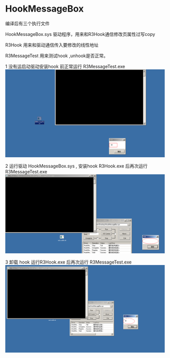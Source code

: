 # HookMessageBox


编译后有三个执行文件

HookMessageBox.sys  驱动程序，用来和R3Hook通信修改页属性过写copy

R3Hook 用来和驱动通信传入要修改的线性地址

R3MessageTest 用来测试hook ,unhook是否正常。

1 没有运启动驱动安装hook 前正常运行 R3MessageTest.exe
![image](https://github.com/xiaomeng1/HookMessageBox/blob/master/image/%E6%AD%A3%E5%B8%B8%E8%BF%90%E8%A1%8CMessageBoxTest.png)


2 运行驱动 HookMessageBox.sys , 安装hook  R3Hook.exe 后再次运行 R3MessageTest.exe 
![image](https://github.com/xiaomeng1/HookMessageBox/blob/master/image/%E5%AE%89%E8%A3%85hook%E5%90%8E%E8%BF%90%E8%A1%8CMessageBoxTest.png)


3 卸载 hook 运行R3Hook.exe 后再次运行 R3MessageTest.exe 
![image](https://github.com/xiaomeng1/HookMessageBox/blob/master/image/%E5%8D%B8%E8%BD%BDhook%E5%90%8E%E8%BF%90%E8%A1%8CMessageBoxTest.png)

